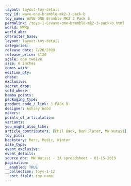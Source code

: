 ```yaml
---
layout: layout-toy-detail 
toy_id: wave-one-bramble-mk2-3-pack-b
toy_name: WAVE ONE Bramble MK2 3 Pack B
permalink: /toys-1-6/wave-one-bramble-mk2-3-pack-b.html
world: WWRp
world_abr: 
character_base: 
layout: layout-toy-detail
categories: 
release_date: 7/20/2009
release_price: $120 
scale: one twelve
size: 6 inches
comes_with: 
edition_qty: 
chase: 
exclusive: 
secret_drop: 
sold_where: 
bamba_points: 
packaging_type: 
product_code_/_link: 3 PACK B
designer: Ashley Wood
makers: 
points_of_articulation: 
variants: 
you_might_also_like: 
article_contributors: [Phil Back, Don Slater, MW Wutasi]
toy_pics: 
backstory: Merc, Medic, Winter
sale_type: 
event_exclusive: 
event_details: 
source_doc: MW Wutasi - 3A spreadsheet - 01-15-2019
pagination: 
__enabled: TRUE
__collection: toys-1-12
__sort_field: toy_name'
---
```

